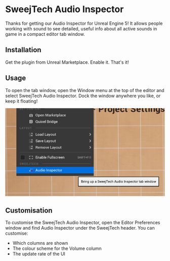 # SweejTech Audio Inspector

Thanks for getting our Audio Inspector for Unreal Engine 5! It allows people working with sound to see detailed, useful info about all active sounds in game in a compact editor tab window.

## Installation

Get the plugin from Unreal Marketplace. Enable it. That's it!

## Usage

To open the tab window, open the Window menu at the top of the editor and select SweejTech Audio Inspector. Dock the window anywhere you like, or keep it floating!

![How to bring up the window](https://github.com/SweejTech/Documentation/blob/main/AudioInspector/open-audio-inspector.png)

## Customisation

To customise the SweejTech Audio Inspector, open the Editor Preferences window and find Audio Inspector under the SweejTech header. You can customise:


- Which columns are shown
- The colour scheme for the Volume column
- The update rate of the UI


